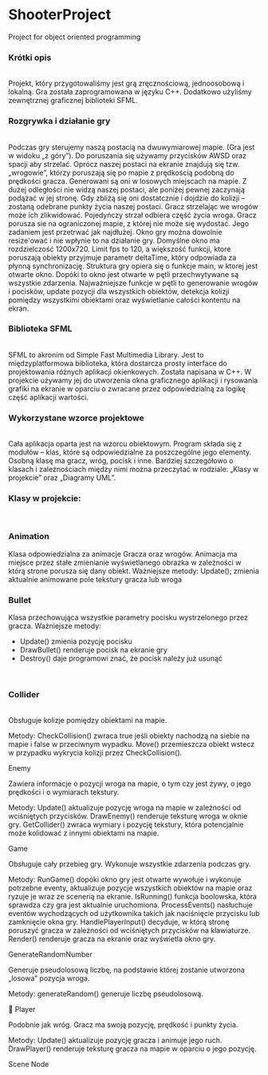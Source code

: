 # ShooterProject
Project for object oriented programming
<br>
<h3>Krótki opis</h3>
<br>
Projekt, który przygotowaliśmy jest grą zręcznościową, jednoosobową i lokalną. Gra została zaprogramowana w języku C++. Dodatkowo użyliśmy zewnętrznej graficznej biblioteki SFML.
<br>
<h3>Rozgrywka i działanie gry</h3>
<br>
Podczas gry sterujemy naszą postacią na dwuwymiarowej mapie. (Gra jest w widoku „z góry”). Do poruszania się używamy przycisków AWSD oraz spacji aby strzelać. Oprócz naszej postaci na ekranie znajdują się tzw. „wrogowie”, którzy poruszają się po mapie z prędkością podobną do prędkości gracza. Generowani są oni w losowych miejscach na mapie. Z dużej odległości nie widzą naszej postaci, ale poniżej pewnej zaczynają podążać w jej stronę. Gdy zbliżą się oni dostatcznie i dojdzie do kolizji – zostaną odebrane punkty życia naszej postaci. Gracz strzelając we wrogów może ich zlikwidować. Pojedyńczy strzał odbiera część życia wroga.
Gracz porusza sie na ograniczonej mapie, z której nie może się wydostać. Jego zadaniem jest przetrwać jak najdłużej. Okno gry można dowolnie resize'ować i nie wpłynie to na działanie gry. Domyślne okno ma rozdzielczość 1200x720. Limit fps to 120, a większość funkcji, ktore poruszają obiekty przyjmuje parametr deltaTime, który odpowiada za płynną synchronizację. Struktura gry opiera się o funkcje main, w ktorej jest otwarte okno. Dopóki to okno jest otwarte w pętli przechwytywane są wszystkie zdarzenia. Najważniejsze funkcje w pętli to generowanie wrogów i pocisków, update pozycji dla wszystkich obiektów, detekcja kolizji pomiędzy wszystkimi obiektami oraz wyświetlanie całości kontentu na ekran.
<br>
<h3>Biblioteka SFML</h3>
<br>
SFML to akronim od Simple Fast Multimedia Library. Jest to międzyplatformowa biblioteka, która dostarcza prosty interface do projektowania różnych aplikacji okienkowych. Została napisana w C++.  W projekcie używamy jej do utworzenia okna graficznego aplikacji i rysowania grafiki na ekranie w oparciu o zwracane przez odpowiedzialną za logikę część aplikacji wartości.
<br>
<h3>Wykorzystane wzorce projektowe</h3>
<br>
Cała aplikacja oparta jest na wzorcu obiektowym. Program składa się z modułów – klas, które są odpowiedzialne za poszczególne jego elementy. Osobną klasę ma gracz, wróg, pocisk i inne. Bardziej szczegółowo o klasach i zależnościach między nimi można przeczytać w rodziale: „Klasy  w projekcie” oraz „Diagramy UML”.
<br>
<h3>Klasy w projekcie: </h3>
<br>
<h3>Animation</h3>

Klasa odpowiedzialna za animacje Gracza oraz wrogów. Animacja ma miejsce przez stałe zmienianie wyświetlanego obrazka w zależności w którą strone porusza się dany obiekt.
Ważniejsze metody:
Update(); zmienia aktualnie animowane pole tekstury gracza lub wroga
<br>
<h3>Bullet</h3>

Klasa przechowująca wszystkie parametry pocisku wystrzelonego przez gracza.
Ważniejsze metody: 
<ul>
<li>Update() zmienia pozycję pocisku </li>
<li>DrawBullet() renderuje pocisk na ekranie gry</li>
<li>Destroy() daje programowi znać, że pocisk należy już usunąć </li>
</ul>
<br>
<h3>Collider</h3>
<br>
Obsługuje kolizje pomiędzy obiektami na mapie.

Metody:
CheckCollision() zwraca true jeśli obiekty nachodzą na siebie na mapie i false w przeciwnym wypadku.
Move() przemieszcza obiekt wstecz w przypadku wykrycia kolizji przez CheckCollision().

Enemy

Zawiera informacje o pozycji wroga na mapie, o tym czy jest żywy, o jego prędkości i o wymiarach tekstury.

Metody:
Update() aktualizuje pozycję wroga na mapie w zależności od wciśniętych przycisków.
DrawEnemy() renderuje teksturę wroga w oknie gry.
GetCollider() zwraca wymiary i pozycję tekstury, która potencjalnie może kolidować z innymi obiektami na mapie.

Game

Obsługuje cały przebieg gry. Wykonuje wszystkie zdarzenia podczas gry.

Metody:
RunGame() dopóki okno gry jest otwarte wywołuje  i wykonuje potrzebne eventy, aktualizuje pozycje wszystkich obiektów na mapie oraz ryzuje je wraz ze scenerią na ekranie.
IsRunning() funkcja boolowska, która sprawdza czy gra jest aktualnie uruchomiona.
ProcessEvents() nasłuchuje eventów wychodzących od użytkownika takich jak naciśnięcie przycisku lub zamknięcie okna gry.
HandlePlayerInput() decyduje, w którą stronę poruszyć gracza w zależności od wciśniętych przycisków na klawiaturze.
Render() renderuje gracza na ekranie oraz wyświetla okno gry.

GenerateRandomNumber

Generuje pseudolosową liczbę, na podstawie której zostanie utworzona „losowa” pozycja wroga.

Metody:
generateRandom() generuje liczbę pseudolosową.


Player

Podobnie jak wróg. Gracz ma swoją pozycję, prędkość i punkty życia.

Metody:
Update() aktualizuje pozycję gracza i animuje jego ruch.
DrawPlayer() renderuje teksturę gracza na mapie w oparciu o jego pozycję.


Scene Node







